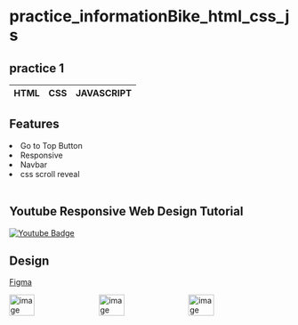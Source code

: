 # practice_informationBike_html_css_js

## practice 1
| HTML | CSS | JAVASCRIPT |
|-----:|-----------|-----------|

## Features

  <li> Go to Top Button</li>
  <li> Responsive </li>
  <li> Navbar </li>
  <li> css scroll reveal </li>

<br/>

## Youtube Responsive Web Design Tutorial
<div id="badges" >
 <a href="">
    <img src="https://img.shields.io/badge/YouTube-red?style=for-the-badge&logo=youtube&logoColor=white" alt="Youtube Badge" />
  </a>
</div>

## Design

[Figma](https://www.figma.com/file/GTFWngiz1jEoFlU6yXqwEI/practice-html-css-js-%2F-informationBike?type=design&node-id=0%3A1&t=nKWsgcNWM44KRX4d-1)

<div style="display: flex;,flex-direction: row;">
  <img src="https://github.com/Earfi/practice_informationBike_html_css_js/assets/129359335/a11925bf-f1dc-4784-9f5e-bc8c4ad7769c" alt="image" style="width: 30%; max-width: 500px;">

  <img src="https://github.com/Earfi/practice_informationBike_html_css_js/assets/129359335/248d6520-9263-44c1-ba25-dcdee8960cc4" alt="image" style="width: 30%; max-width: 500px; margin-left: 10px;">

  <img src="https://github.com/Earfi/practice_informationBike_html_css_js/assets/129359335/32d583af-d7fd-44c2-adca-9258fedf77a1" alt="image" style="width: 30%; max-width: 500px; margin-left: 10px;">
</div>
